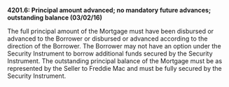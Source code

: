 **4201.6: Principal amount advanced; no mandatory future advances;
outstanding balance (03/02/16)**

The full principal amount of the Mortgage must have been disbursed or
advanced to the Borrower or disbursed or advanced according to the
direction of the Borrower. The Borrower may not have an option under the
Security Instrument to borrow additional funds secured by the Security
Instrument. The outstanding principal balance of the Mortgage must be as
represented by the Seller to Freddie Mac and must be fully secured by
the Security Instrument.